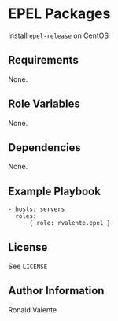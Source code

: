 EPEL Packages
=============

Install `epel-release` on CentOS

Requirements
------------

None.

Role Variables
--------------

None.

Dependencies
------------

None.

Example Playbook
----------------

```
- hosts: servers
  roles:
    - { role: rvalente.epel }
```

License
-------

See `LICENSE`

Author Information
------------------

Ronald Valente
